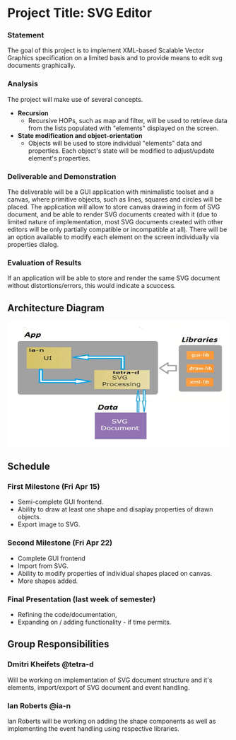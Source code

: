 # Project Title: SVG Editor

### Statement
The goal of this project is to implement XML-based Scalable Vector Graphics specification on a limited basis and to provide means to edit svg documents graphically.

### Analysis
The project will make use of several concepts.

* **Recursion**
  * Recursive HOPs, such as map and filter, will be used to retrieve data from the lists populated with "elements" displayed on the     screen.
* **State modification and object-orientation**
  * Objects will be used to store individual "elements" data and properties. Each object's state will be modified to adjust/update element's properties.

### Deliverable and Demonstration
The deliverable will be a GUI application with minimalistic toolset and a canvas, where primitive objects, such as lines, squares and circles will be placed. The application will allow to store canvas drawing in form of SVG document, and be able to render SVG documents
created with it (due to limited nature of implementation, most SVG documents created with other editors will be only partially compatible or incompatible at all). There will be an option available to modify each element on the screen individually via properties dialog.

### Evaluation of Results
If an application will be able to store and render the same SVG document without distortions/errors, this would indicate a scuccess.

## Architecture Diagram
![diagram][archdiagram]

## Schedule

### First Milestone (Fri Apr 15)
* Semi-complete GUI frontend.
* Ability to draw at least one shape
  and disaplay properties of drawn objects.
* Export image to SVG.

### Second Milestone (Fri Apr 22)
* Complete GUI frontend
* Import from SVG.
* Ability to modify properties of individual
  shapes placed on canvas.
* More shapes added.

### Final Presentation (last week of semester)
* Refining the code/documentation,
* Expanding on / adding functionality - if time permits.

## Group Responsibilities

### Dmitri Kheifets @tetra-d
Will be working on implementation of SVG document structure and it's elements, import/export of SVG document and event handling.

### Ian Roberts @ia-n
Ian Roberts will be working on adding the shape components as well as implementing the event handling using respective libraries.
<!-- Links -->
[archdiagram]: ./archchart.png
